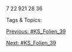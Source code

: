 7
22
921
28
36

   Tags & Topics:
   

[Previous: #KS_Folien_39](KS_Folien_39.md)

[Next: #KS_Folien_39](KS_Folien_39.md)